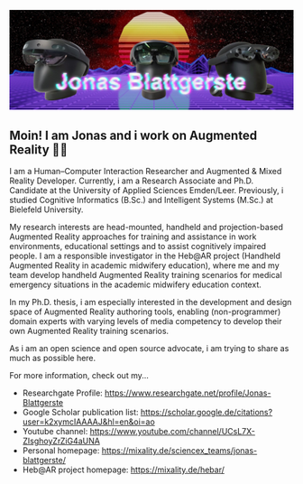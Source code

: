 ![Header](https://github.com/jblattgerste/jblattgerste/blob/main/header.jpg?raw=true)

## Moin! I am Jonas and i work on Augmented Reality :man_technologist:

I am a Human–Computer Interaction Researcher and Augmented & Mixed Reality Developer. Currently, i am a Research Associate and Ph.D. Candidate at the University of Applied Sciences Emden/Leer. Previously, i studied Cognitive Informatics (B.Sc.) and Intelligent Systems (M.Sc.) at Bielefeld University.

My research interests are head-mounted, handheld and projection-based Augmented Reality approaches for training and assistance in work environments, educational settings and to assist cognitively impaired people. I am a responsible investigator in the Heb@AR project (Handheld Augmented Reality in academic midwifery education), where me and my team develop handheld Augmented Reality training scenarios for medical emergency situations in the academic midwifery education context.

In my Ph.D. thesis, i am especially interested in the development and design space of Augmented Reality authoring tools, enabling (non-programmer) domain experts with varying levels of media competency to develop their own Augmented Reality training scenarios.

As i am an open science and open source advocate, i am trying to share as much as possible here.

For more information, check out my...
- Researchgate Profile: https://www.researchgate.net/profile/Jonas-Blattgerste
- Google Scholar publication list:  https://scholar.google.de/citations?user=k2xymcIAAAAJ&hl=en&oi=ao
- Youtube channel: https://www.youtube.com/channel/UCsL7X-ZIsghoyZrZiG4aUNA
- Personal homepage: https://mixality.de/sciencex_teams/jonas-blattgerste/
- Heb@AR project homepage: https://mixality.de/hebar/
